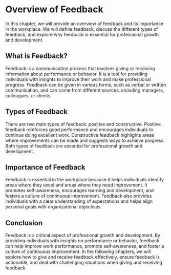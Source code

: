Overview of Feedback
==================================================

In this chapter, we will provide an overview of feedback and its importance in the workplace. We will define feedback, discuss the different types of feedback, and explore why feedback is essential for professional growth and development.

What is Feedback?
-----------------

Feedback is a communication process that involves giving or receiving information about performance or behavior. It is a tool for providing individuals with insights to improve their work and make professional progress. Feedback can be given in various forms, such as verbal or written communication, and can come from different sources, including managers, colleagues, or clients.

Types of Feedback
-----------------

There are two main types of feedback: positive and constructive. Positive feedback reinforces good performance and encourages individuals to continue doing excellent work. Constructive feedback highlights areas where improvements can be made and suggests ways to achieve progress. Both types of feedback are essential for professional growth and development.

Importance of Feedback
----------------------

Feedback is essential in the workplace because it helps individuals identify areas where they excel and areas where they need improvement. It promotes self-awareness, encourages learning and development, and fosters a culture of continuous improvement. Feedback also provides individuals with a clear understanding of expectations and helps align personal goals with organizational objectives.

Conclusion
----------

Feedback is a critical aspect of professional growth and development. By providing individuals with insights on performance or behavior, feedback can help improve work performance, promote self-awareness, and foster a culture of continuous improvement. In the following chapters, we will explore how to give and receive feedback effectively, ensure feedback is actionable, and deal with challenging situations when giving and receiving feedback.
